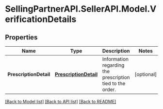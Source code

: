 # SellingPartnerAPI.SellerAPI.Model.VerificationDetails
## Properties

Name | Type | Description | Notes
------------ | ------------- | ------------- | -------------
**PrescriptionDetail** | [**PrescriptionDetail**](PrescriptionDetail.md) | Information regarding the prescription tied to the order. | [optional] 

[[Back to Model list]](../README.md#documentation-for-models) [[Back to API list]](../README.md#documentation-for-api-endpoints) [[Back to README]](../README.md)

